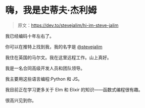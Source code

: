 # 嗨，我是史蒂夫·杰利姆

> 原文：<https://dev.to/stevejalim/hi-im-steve-jalim>

我已经编码十年左右了。

你可以在推特上找到我，我的名字是 [@stevejalim](https://twitter.com/stevejalim)

我住在英国的马尔文。我在这里远程工作。山上真好。

我是一名合同高级开发人员和团队领导。

我主要用这些语言编程:Python 和 JS。

我目前正在学习更多关于 Elm 和 Elixir 的知识——函数式编程很有趣。

很高兴见到你。